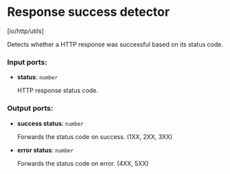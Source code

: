 # Response success detector

[io/http/utils]

Detects whether a HTTP response was successful based on its status code.

### Input ports:

* __status__: `number`

    HTTP response status code.

### Output ports:

* __success status__: `number`

    Forwards the status code on success. (1XX, 2XX, 3XX)


* __error status__: `number`

    Forwards the status code on error. (4XX, 5XX)

